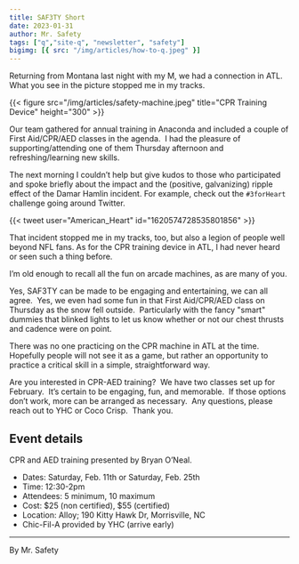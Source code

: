 ```yaml
---
title: SAF3TY Short
date: 2023-01-31
author: Mr. Safety
tags: ["q","site-q", "newsletter", "safety"]
bigimg: [{ src: "/img/articles/how-to-q.jpeg" }]
---
```


Returning from Montana last night with my M, we had a connection in ATL.  What you see in the picture stopped me in my tracks.

{{< figure src="/img/articles/safety-machine.jpeg" title="CPR Training Device" height="300" >}}

Our team gathered for annual training in Anaconda and included a couple of First Aid/CPR/AED classes in the agenda.  I had the pleasure of supporting/attending one of them Thursday afternoon and refreshing/learning new skills. 

The next morning I couldn’t help but give kudos to those who participated and spoke briefly about the impact and the (positive, galvanizing) ripple effect of the Damar Hamlin incident. For example, check out the `#3forHeart` challenge going around Twitter.

{{< tweet user="American_Heart" id="1620574728535801856" >}}

That incident stopped me in my tracks, too, but also a legion of people well beyond NFL fans. As for the CPR training device in ATL, I had never heard or seen such a thing before.

I’m old enough to recall all the fun on arcade machines, as are many of you.

Yes, SAF3TY can be made to be engaging and entertaining, we can all agree.  Yes, we even had some fun in that First Aid/CPR/AED class on Thursday as the snow fell outside.  Particularly with the fancy "smart" dummies that blinked lights to let us know whether or not our chest thrusts and cadence were on point.

There was no one practicing on the CPR machine in ATL at the time. Hopefully people will not see it as a game, but rather an opportunity to practice a critical skill in a simple, straightforward way.

Are you interested in CPR-AED training?  We have two classes set up for February.  It’s certain to be engaging, fun, and memorable.  If those options don’t work, more can be arranged as necessary.  Any questions, please reach out to YHC or Coco Crisp.  Thank you.

## Event details

CPR and AED training presented by Bryan O’Neal.

* Dates: Saturday, Feb. 11th or Saturday, Feb. 25th
* Time:  12:30-2pm
* Attendees: 5 minimum, 10 maximum
* Cost:  $25 (non certified), $55 (certified)
* Location:  Alloy; 190 Kitty Hawk Dr, Morrisville, NC
* Chic-Fil-A provided by YHC (arrive early) 

---

By Mr. Safety